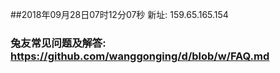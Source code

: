 ##2018年09月28日07时12分07秒 新址: 159.65.165.154
### 兔友常见问题及解答: https://github.com/wanggonging/d/blob/w/FAQ.md
